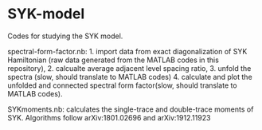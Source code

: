 # SYK-model
Codes for studying the SYK model.

spectral-form-factor.nb: 
    1. import data from exact diagonalization of SYK Hamiltonian (raw data generated from the MATLAB codes in this                      repository),
    2. calcualte average adjacent level spacing ratio,
    3. unfold the spectra (slow, should translate to MATLAB codes)
    4. calculate and plot the unfolded and connected spectral form factor(slow, should translate to MATLAB codes).

SYKmoments.nb: calculates the single-trace and double-trace moments of SYK. Algorithms follow arXiv:1801.02696 and arXiv:1912.11923
